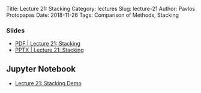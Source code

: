 Title: Lecture 21: Stacking
Category: lectures
Slug: lecture-21
Author: Pavlos Protopapas
Date: 2018-11-26
Tags: Comparison of Methods, Stacking


### Slides

- [PDF | Lecture 21: Stacking]({attach}presentation/lecture21_stacking.pdf)
- [PPTX | Lecture 21: Stacking]({attach}presentation/lecture21_stacking.pptx)

## Jupyter Notebook

- [Lecture 21: Stacking Demo]({filename}notebook/lecture21.ipynb)